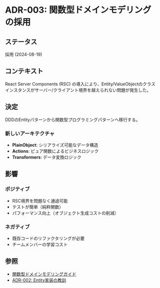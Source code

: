 # ADR-003: 関数型ドメインモデリングの採用

## ステータス
採用 (2024-08-19)

## コンテキスト
React Server Components (RSC) の導入により、Entity/ValueObjectのクラスインスタンスがサーバー/クライアント境界を越えられない問題が発生した。

## 決定
DDDのEntityパターンから関数型プログラミングパターンへ移行する。

### 新しいアーキテクチャ
- **PlainObject**: シリアライズ可能なデータ構造
- **Actions**: ピュア関数によるビジネスロジック
- **Transformers**: データ変換ロジック

## 影響

### ポジティブ
- RSC境界を問題なく通過可能
- テストが簡単（純粋関数）
- パフォーマンス向上（オブジェクト生成コストの削減）

### ネガティブ
- 既存コードのリファクタリングが必要
- チームメンバーの学習コスト

## 参照
- [関数型ドメインモデリングガイド](../../reference/functional-domain-modeling-guide.md)
- [ADR-002: Entity実装の教訓](./ADR-002-entity-implementation-lessons.md)